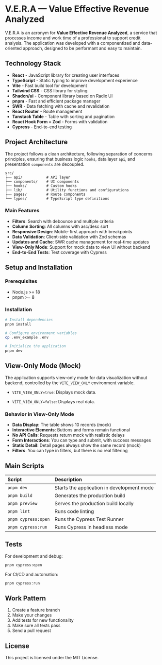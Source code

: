 # V.E.R.A — Value Effective Revenue Analyzed

V.E.R.A is an acronym for **Value Effective Revenue Analyzed**, a service that processes income and work time of a professional to support credit analysis. The application was developed with a componentized and data-oriented approach, designed to be performant and easy to maintain.

## Technology Stack

- **React** - JavaScript library for creating user interfaces
- **TypeScript** - Static typing to improve development experience
- **Vite** - Fast build tool for development
- **Tailwind CSS** - CSS library for styling
- **Shadcn/ui** - Component library based on Radix UI
- **pnpm** - Fast and efficient package manager
- **SWR** - Data fetching with cache and revalidation
- **React Router** - Route management
- **Tanstack Table** - Table with sorting and pagination
- **React Hook Form + Zod** - Forms with validation
- **Cypress** - End-to-end testing

## Project Architecture

The project follows a clean architecture, following separation of concerns principles, ensuring that business logic `hooks`, data layer `api`, and presentation `components` are decoupled.

```
src/
├── api/           # API layer
├── components/    # UI components
├── hooks/         # Custom hooks
├── lib/           # Utility functions and configurations
├── pages/         # Route components
└── types/         # TypeScript type definitions
```

### Main Features

- **Filters**: Search with debounce and multiple criteria
- **Column Sorting**: All columns with asc/desc sort
- **Responsive Design**: Mobile-first approach with breakpoints
- **Data Validation**: Client-side validation with Zod schemas
- **Updates and Cache**: SWR cache management for real-time updates
- **View-Only Mode**: Support for mock data to view UI without backend
- **End-to-End Tests**: Test coverage with Cypress

## Setup and Installation

### Prerequisites

- Node.js >= 18
- pnpm >= 8

### Installation

```bash
# Install dependencies
pnpm install

# Configure environment variables
cp .env_example .env

# Initialize the application
pnpm dev
```

## View-Only Mode (Mock)

The application supports view-only mode for data visualization without backend, controlled by the `VITE_VIEW_ONLY` environment variable.

- `VITE_VIEW_ONLY=true`: Displays mock data.

- `VITE_VIEW_ONLY=false`: Displays real data.

### Behavior in View-Only Mode

- **Data Display**: The table shows 10 records (mock)
- **Interactive Elements**: Buttons and forms remain functional
- **No API Calls**: Requests return mock with realistic delays
- **Form Interactions**: You can type and submit, with success messages
- **Static Detail**: Detail pages always show the same record (mock)
- **Filters**: You can type in filters, but there is no real filtering

## Main Scripts

| Script              | Description                                |
| :------------------ | :----------------------------------------- |
| `pnpm dev`          | Starts the application in development mode |
| `pnpm build`        | Generates the production build             |
| `pnpm preview`      | Serves the production build locally        |
| `pnpm lint`         | Runs code linting                          |
| `pnpm cypress:open` | Runs the Cypress Test Runner               |
| `pnpm cypress:run`  | Runs Cypress in headless mode              |

## Tests

For development and debug:

```bash
pnpm cypress:open
```

For CI/CD and automation:

```bash
pnpm cypress:run
```

## Work Pattern

1. Create a feature branch
2. Make your changes
3. Add tests for new functionality
4. Make sure all tests pass
5. Send a pull request

## License

This project is licensed under the MIT License.
